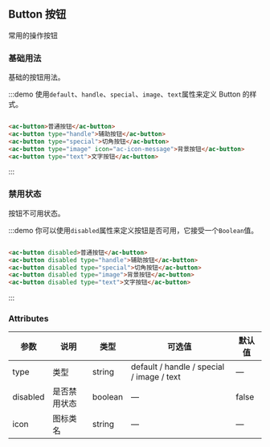 ## Button 按钮

常用的操作按钮

### 基础用法

基础的按钮用法。

:::demo 使用`default`、`handle`、`special`、`image`、`text`属性来定义 Button 的样式。

```html

<ac-button>普通按钮</ac-button>
<ac-button type="handle">辅助按钮</ac-button>
<ac-button type="special">切角按钮</ac-button>
<ac-button type="image" icon="ac-icon-message">背景按钮</ac-button>
<ac-button type="text">文字按钮</ac-button>
```

:::

### 禁用状态

按钮不可用状态。

:::demo 你可以使用`disabled`属性来定义按钮是否可用，它接受一个`Boolean`值。

```html

<ac-button disabled>普通按钮</ac-button>
<ac-button disabled type="handle">辅助按钮</ac-button>
<ac-button disabled type="special">切角按钮</ac-button>
<ac-button disabled type="image">背景按钮</ac-button>
<ac-button disabled type="text">文字按钮</ac-button>
```

:::

### Attributes

| 参数      | 说明    | 类型      | 可选值       | 默认值   |
|---------- |-------- |---------- |-------------  |-------- |
| type     | 类型   | string    |   default / handle / special / image / text |     —    |
| disabled  | 是否禁用状态    | boolean   | —   | false   |
| icon  | 图标类名 | string   |  —  |  —  |